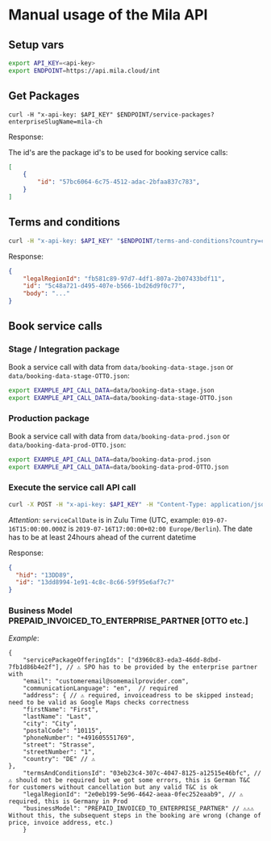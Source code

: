 
# Manual usage of the Mila API

## Setup vars

```bash
export API_KEY=<api-key>
export ENDPOINT=https://api.mila.cloud/int
```

## Get Packages

```
curl -H "x-api-key: $API_KEY" $ENDPOINT/service-packages?enterpriseSlugName=mila-ch
```

Response:

The id's are the package id's to be used for booking service calls:

```json
[
    {
        "id": "57bc6064-6c75-4512-adac-2bfaa837c783",
    }
]

```

## Terms and conditions

```bash
curl -H "x-api-key: $API_KEY" "$ENDPOINT/terms-and-conditions?country=ch&language=en"
```

Response:

```json
{
    "legalRegionId": "fb581c89-97d7-4df1-807a-2b07433bdf11",
    "id": "5c48a721-d495-407e-b566-1bd26d9f0c77",
    "body": "..."
}
```

## Book service calls

### Stage / Integration package

Book a service call with data from `data/booking-data-stage.json` or `data/booking-data-stage-OTTO.json`:

```bash
export EXAMPLE_API_CALL_DATA=data/booking-data-stage.json
export EXAMPLE_API_CALL_DATA=data/booking-data-stage-OTTO.json
```

### Production package

Book a service call with data from `data/booking-data-prod.json` or `data/booking-data-prod-OTTO.json`:

```bash
export EXAMPLE_API_CALL_DATA=data/booking-data-prod.json
export EXAMPLE_API_CALL_DATA=data/booking-data-prod-OTTO.json
```

### Execute the service call API call


```bash
curl -X POST -H "x-api-key: $API_KEY" -H "Content-Type: application/json" -d @$EXAMPLE_API_CALL_DATA $ENDPOINT/service-calls $ENDPOINT/service-calls
```

*Attention:* `serviceCallDate` is in Zulu Time (UTC, example: `019-07-16T15:00:00.000Z` is `2019-07-16T17:00:00+02:00 Europe/Berlin`). The date has to be at least 24hours ahead of the current datetime 


Response:

```json
{
  "hid": "13DD89",
  "id": "13dd8994-1e91-4c8c-8c66-59f95e6af7c7"
}
```

### Business Model PREPAID_INVOICED_TO_ENTERPRISE_PARTNER [OTTO etc.]

*Example*: 
```
{
    "servicePackageOfferingIds": ["d3960c83-eda3-46dd-8dbd-7fb1d86b4e2f"], // ⚠️ SPO has to be provided by the enterprise partner with 
    "email": "customeremail@somemailprovider.com",
    "communicationLanguage": "en",  // required
    "address": { // ⚠️ required, invoiceadress to be skipped instead; need to be valid as Google Maps checks correctness
    "firstName": "First",
    "lastName": "Last",
    "city": "City",
    "postalCode": "10115",
    "phoneNumber": "+491605551769",
    "street": "Strasse",
    "streetNumber": "1",
    "country": "DE" // ⚠️
},
    "termsAndConditionsId": "03eb23c4-307c-4047-8125-a12515e46bfc", // ⚠️ should not be required but we got some errors, this is German T&C for customers without cancellation but any valid T&C is ok
    "legalRegionId": "2e0eb199-5e96-4642-aeaa-0fec252eaab9", // ⚠️ required, this is Germany in Prod
    "businessModel": "PREPAID_INVOICED_TO_ENTERPRISE_PARTNER" // ⚠️⚠️⚠️ Without this, the subsequent steps in the booking are wrong (change of price, invoice address, etc.)
    }
```
